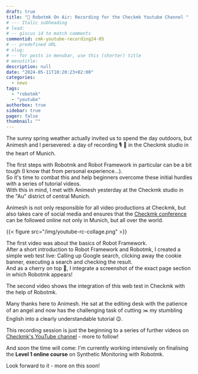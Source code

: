 ```yaml
---
draft: true
title: "🔔 Robotmk On Air: Recording for the Checkmk Youtube Channel "
# --- Italic subheading
# lead: 
# -- giscus id to match comments
commentid: cmk-youtube-recording24-05
# -- predefined URL
# slug: 
# -- for posts in menubar, use this (shorter) title
# menutitle: 
description: null
date: "2024-05-11T10:20:23+02:00"
categories:
  - news
tags:
  - "robotmk"
  - "youtube"
authorbox: true
sidebar: true
pager: false
thumbnail: ""
---
```


The sunny spring weather actually invited us to spend the day outdoors, but Animesh and I persevered: a day of recording 🎙️ 🎥 in the Checkmk studio in the heart of Munich. 



<!--more-->


The first steps with Robotmk and Robot Framework in particular can be a bit tough (I know that from personal experience...).  
So it's time to combat this and help beginners overcome these initial hurdles with a series of tutorial videos.  
With this in mind, I met with Animesh yesterday at the Checkmk studio in the "Au" district of central Munich.  

Animesh is not only responsible for all video productions at Checkmk, but also takes care of social media and ensures that the [Checkmk conference](https://conference.checkmk.com) can be followed online not only in Munich, but all over the world.  

{{< figure src="/img/youtube-rc-collage.png" >}}

The first video was about the basics of Robot Framework.  
After a short introduction to Robot Framework and Robotmk, I created a simple web test live: Calling up Google search, clicking away the cookie banner, executing a search and checking the result.  
And as a cherry on top 🍒, I integrate a screenshot of the exact page section in which Robotmk appears!

The second video shows the integration of this web test in Checkmk with the help of Robotmk.  

Many thanks here to Animesh. He sat at the editing desk with the patience of an angel and now has the challenging task of cutting ✂️ my stumbling English into a clearly understandable tutorial 😉.

This recording session is just the beginning to a series of further videos on [Checkmk's YouTube channel](https://www.youtube.com/@checkmk-channel) - more to follow!

And soon the time will come: I'm currently working intensively on finalising the **Level 1 online course** on Synthetic Monitoring with Robotmk.  

Look forward to it - more on this soon!